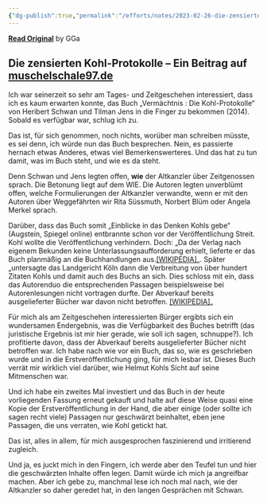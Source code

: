```yaml
---
{"dg-publish":true,"permalink":"/efforts/notes/2023-02-26-die-zensierten-kohl-protokolle-ein-blog-von-muschelschale97-in-themen/","title":"Die zensierten Kohl-Protokolle – Ein Blog von Muschelschale97 in Themen","noteIcon":""}
---
```



**[Read Original](https://muschelschale97.de/2023/02/26/die-zensierten-kohl-protokolle)**
by GGa

## Die zensierten Kohl-Protokolle – Ein Beitrag auf [muschelschale97.de](https://muschelschale97.de)

Ich war seinerzeit so sehr am Tages- und Zeitgeschehen interessiert, dass ich es kaum erwarten konnte, das Buch „Vermächtnis : Die Kohl-Protokolle“ von Heribert Schwan und Tilman Jens in die Finger zu bekommen (2014). Sobald es verfügbar war, schlug ich zu. 

Das ist, für sich genommen, noch nichts, worüber man schreiben müsste, es sei denn, ich würde nun das Buch besprechen. Nein, es passierte hernach etwas Anderes, etwas viel Bemerkenswerteres. Und das hat zu tun damit, was im Buch steht, und wie es da steht.

Denn Schwan und Jens legten offen, **wie** der Altkanzler über Zeitgenossen sprach. Die Betonung liegt auf dem WIE. Die Autoren legten unverblümt offen, welche Formulierungen der Altkanzler verwandte, wenn er mit den Autoren über Weggefährten wir Rita Süssmuth, Norbert Blüm oder Angela Merkel sprach.

Darüber, dass das Buch somit „Einblicke in das Denken Kohls gebe“ (Augstein, Spiegel online) entbrannte schon vor der Veröffentlichung Streit. Kohl wollte die Veröffentlichung verhindern. Doch: „Da der Verlag nach eigenem Bekunden keine Unterlassungsaufforderung erhielt, lieferte er das Buch planmäßig an die Buchhandlungen aus.[\[WIKIPEDIA\]](https://de.wikipedia.org/wiki/Verm%C3%A4chtnis.%5FDie%5FKohl-Protokolle#cite%5Fnote-rp-onlin-576596-7)„. Später „untersagte das Landgericht Köln dann die Verbreitung von über hundert Zitaten Kohls und damit auch des Buchs an sich. Dies schloss mit ein, dass das Autorenduo die entsprechenden Passagen beispielsweise bei Autorenlesungen nicht vortragen durfte. Der Abverkauf bereits ausgelieferter Bücher war davon nicht betroffen. [\[WIKIPEDIA\]](https://de.wikipedia.org/wiki/Verm%C3%A4chtnis.%5FDie%5FKohl-Protokolle#cite%5Fnote-rp-onlin-576596-7)„

Für mich als am Zeitgeschehen interessierten Bürger ergibts sich ein wundersamen Endergebnis, was die Verfügbarkeit des Buches betrifft (das juristische Ergebnis ist mir hier gerade, wie soll ich sagen, schnuppe?). Ich profitierte davon, dass der Abverkauf bereits ausgelieferter Bücher nicht betroffen war. Ich habe nach wie vor ein Buch, das so, wie es geschrieben wurde und in die Erstveröffentlichung ging, für mich lesbar ist. Dieses Buch verrät mir wirklich viel darüber, wie Helmut Kohls Sicht auf seine Mitmenschen war. 

Und ich habe ein zweites Mal investiert und das Buch in der heute vorliegenden Fassung erneut gekauft und halte auf diese Weise quasi eine Kopie der Erstveröffentlichung in der Hand, die aber einige (oder sollte ich sagen recht viele) Passagen nur geschwärzt beinhaltet, eben jene Passagen, die uns verraten, wie Kohl getickt hat.

Das ist, alles in allem, für mich ausgesprochen faszinierend und irritierend zugleich.

Und ja, es juckt mich in den Fingern, ich werde aber den Teufel tun und hier die geschwärzten Inhalte offen legen. Damit würde ich mich ja angreifbar machen. Aber ich gebe zu, manchmal lese ich noch mal nach, wie der Altkanzler so daher geredet hat, in den langen Gesprächen mit Schwan. 

